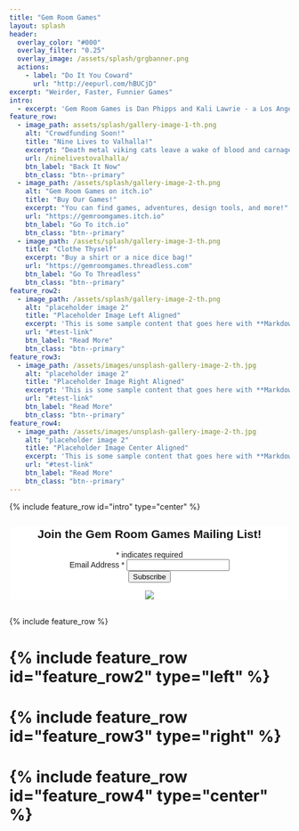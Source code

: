 ```yaml
---
title: "Gem Room Games"
layout: splash
header:
  overlay_color: "#000"
  overlay_filter: "0.25"
  overlay_image: /assets/splash/grgbanner.png
  actions:
    - label: "Do It You Coward"
      url: "http://eepurl.com/hBUCjD"
excerpt: "Weirder, Faster, Funnier Games"
intro:
  - excerpt: 'Gem Room Games is Dan Phipps and Kali Lawrie - a Los Angeles, California-based game design team making weirder, funnier, and faster games and tools.'
feature_row:
  - image_path: assets/splash/gallery-image-1-th.png
    alt: "Crowdfunding Soon!"
    title: "Nine Lives to Valhalla!"
    excerpt: "Death metal viking cats leave a wake of blood and carnage on their path to valhalla"
    url: /ninelivestovalhalla/
    btn_label: "Back It Now"
    btn_class: "btn--primary"
  - image_path: /assets/splash/gallery-image-2-th.png
    alt: "Gem Room Games on itch.io"
    title: "Buy Our Games!"
    excerpt: "You can find games, adventures, design tools, and more!"
    url: "https://gemroomgames.itch.io"
    btn_label: "Go To itch.io"
    btn_class: "btn--primary"
  - image_path: /assets/splash/gallery-image-3-th.png
    title: "Clothe Thyself"
    excerpt: "Buy a shirt or a nice dice bag!"
    url: "https://gemroomgames.threadless.com"
    btn_label: "Go To Threadless"
    btn_class: "btn--primary"
feature_row2:
  - image_path: /assets/splash/gallery-image-2-th.png
    alt: "placeholder image 2"
    title: "Placeholder Image Left Aligned"
    excerpt: 'This is some sample content that goes here with **Markdown** formatting. Left aligned with `type="left"`'
    url: "#test-link"
    btn_label: "Read More"
    btn_class: "btn--primary"
feature_row3:
  - image_path: /assets/images/unsplash-gallery-image-2-th.jpg
    alt: "placeholder image 2"
    title: "Placeholder Image Right Aligned"
    excerpt: 'This is some sample content that goes here with **Markdown** formatting. Right aligned with `type="right"`'
    url: "#test-link"
    btn_label: "Read More"
    btn_class: "btn--primary"
feature_row4:
  - image_path: /assets/images/unsplash-gallery-image-2-th.jpg
    alt: "placeholder image 2"
    title: "Placeholder Image Center Aligned"
    excerpt: 'This is some sample content that goes here with **Markdown** formatting. Centered with `type="center"`'
    url: "#test-link"
    btn_label: "Read More"
    btn_class: "btn--primary"
---
```


{% include feature_row id="intro" type="center" %}
<!-- Begin Mailchimp Signup Form -->
<link href="//cdn-images.mailchimp.com/embedcode/classic-10_7_dtp.css" rel="stylesheet" type="text/css">
<style type="text/css">
	#mc_embed_signup{background:#fff; clear:left; font:14px Helvetica,Arial,sans-serif;  width:500px;}
</style>
<center>
<div id="mc_embed_signup">
<form action="https://gmail.us3.list-manage.com/subscribe/post?u=37261691aba985b7cdeaf9d8b&amp;id=9059331c9e" method="post" id="mc-embedded-subscribe-form" name="mc-embedded-subscribe-form" class="validate" target="_blank" novalidate>
    <div id="mc_embed_signup_scroll">
	<h2>Join the Gem Room Games Mailing List!</h2>
<div class="indicates-required"><span class="asterisk">*</span> indicates required</div>
<div class="mc-field-group">
	<label for="mce-EMAIL">Email Address  <span class="asterisk">*</span>
</label>
	<input type="email" value="" name="EMAIL" class="required email" id="mce-EMAIL">
</div>
	<div id="mce-responses" class="clear foot">
		<div class="response" id="mce-error-response" style="display:none"></div>
		<div class="response" id="mce-success-response" style="display:none"></div>
	</div>    <!-- real people should not fill this in and expect good things - do not remove this or risk form bot signups-->
    <div style="position: absolute; left: -5000px;" aria-hidden="true"><input type="text" name="b_37261691aba985b7cdeaf9d8b_9059331c9e" tabindex="-1" value=""></div>
        <div class="optionalParent">
            <div class="clear foot">
                <input type="submit" value="Subscribe" name="subscribe" id="mc-embedded-subscribe" class="button">
                <p class="brandingLogo"><a href="http://eepurl.com/hRqINX" title="Mailchimp - email marketing made easy and fun"><img src="https://eep.io/mc-cdn-images/template_images/branding_logo_text_dark_dtp.svg"></a></p>
            </div>
        </div>
    </div>
</form>
</div>
<script type='text/javascript' src='//s3.amazonaws.com/downloads.mailchimp.com/js/mc-validate.js'></script><script type='text/javascript'>(function($) {window.fnames = new Array(); window.ftypes = new Array();fnames[0]='EMAIL';ftypes[0]='email';fnames[1]='FNAME';ftypes[1]='text';fnames[2]='LNAME';ftypes[2]='text';fnames[3]='ADDRESS';ftypes[3]='address';fnames[4]='PHONE';ftypes[4]='phone';fnames[5]='BIRTHDAY';ftypes[5]='birthday';}(jQuery));var $mcj = jQuery.noConflict(true);</script>
</center>
<!--End mc_embed_signup-->
<br>
{% include feature_row %}

# {% include feature_row id="feature_row2" type="left" %}

# {% include feature_row id="feature_row3" type="right" %}

# {% include feature_row id="feature_row4" type="center" %}
